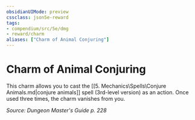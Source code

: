 ```yaml
---
obsidianUIMode: preview
cssclass: json5e-reward
tags:
- compendium/src/5e/dmg
- reward/charm
aliases: ["Charm of Animal Conjuring"]
---
```

# Charm of Animal Conjuring

This charm allows you to cast the [[5. Mechanics\Spells\Conjure Animals.md|conjure animals]] spell (3rd-level version) as an action. Once used three times, the charm vanishes from you.

*Source: Dungeon Master's Guide p. 228*
